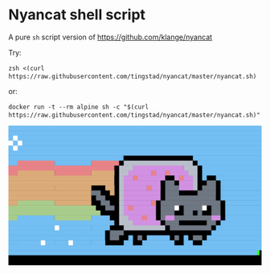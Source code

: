 # Nyancat shell script

A pure `sh` script version of https://github.com/klange/nyancat

Try:
```
zsh <(curl https://raw.githubusercontent.com/tingstad/nyancat/master/nyancat.sh)
```
or:
```
docker run -t --rm alpine sh -c "$(curl https://raw.githubusercontent.com/tingstad/nyancat/master/nyancat.sh)"
```

<p align="center">
  <img width="600" src="nyancat.svg">
</p>

